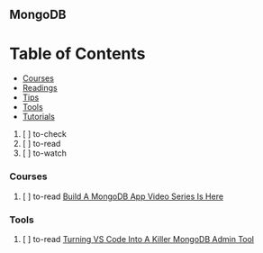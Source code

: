 ## MongoDB

# Table of Contents
<!-- MarkdownTOC depth=4 -->
  - [Courses](#courses)
  - [Readings](#readings)
  - [Tips](#tips)
  - [Tools](#tools)
  - [Tutorials](#tutorials)
<!-- /MarkdownTOC -->

  1. [ ] to-check []()
  1. [ ] to-read []()
  1. [ ] to-watch []()

### Courses

  1. [ ] to-read [Build A MongoDB App Video Series Is Here](https://medium.com/burke-knows-words/build-a-mongodb-app-video-series-is-here-21445c1e198d)

### Tools

  1. [ ] to-read [Turning VS Code Into A Killer MongoDB Admin Tool](https://hackernoon.com/turning-vs-code-into-a-killer-mongodb-admin-tool-2514f1596a6c)
